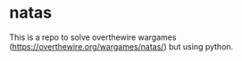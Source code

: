 # natas

This is a repo to solve overthewire wargames (https://overthewire.org/wargames/natas/) but using python. 

